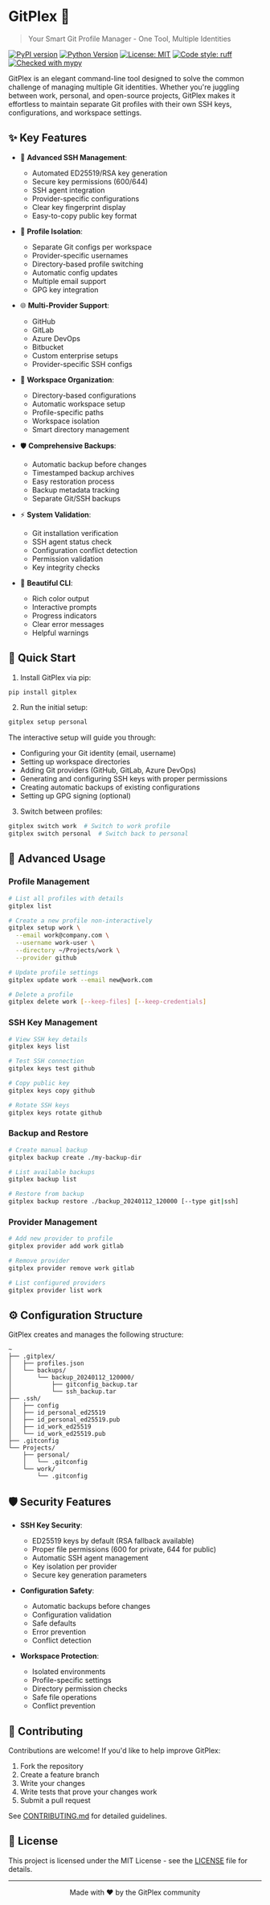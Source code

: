 # GitPlex 🔄

> Your Smart Git Profile Manager - One Tool, Multiple Identities

[![PyPI version](https://badge.fury.io/py/gitplex.svg)](https://badge.fury.io/py/gitplex)
[![Python Version](https://img.shields.io/pypi/pyversions/gitplex)](https://pypi.org/project/gitplex)
[![License: MIT](https://img.shields.io/badge/License-MIT-yellow.svg)](https://opensource.org/licenses/MIT)
[![Code style: ruff](https://img.shields.io/badge/code%20style-ruff-000000.svg)](https://github.com/astral-sh/ruff)
[![Checked with mypy](https://www.mypy-lang.org/static/mypy_badge.svg)](https://mypy-lang.org/)

GitPlex is an elegant command-line tool designed to solve the common challenge of managing multiple Git identities. Whether you're juggling between work, personal, and open-source projects, GitPlex makes it effortless to maintain separate Git profiles with their own SSH keys, configurations, and workspace settings.

## ✨ Key Features

- 🔐 **Advanced SSH Management**: 
  - Automated ED25519/RSA key generation
  - Secure key permissions (600/644)
  - SSH agent integration
  - Provider-specific configurations
  - Clear key fingerprint display
  - Easy-to-copy public key format

- 🎯 **Profile Isolation**: 
  - Separate Git configs per workspace
  - Provider-specific usernames
  - Directory-based profile switching
  - Automatic config updates
  - Multiple email support
  - GPG key integration

- 🌐 **Multi-Provider Support**: 
  - GitHub
  - GitLab
  - Azure DevOps
  - Bitbucket
  - Custom enterprise setups
  - Provider-specific SSH configs

- 📂 **Workspace Organization**: 
  - Directory-based configurations
  - Automatic workspace setup
  - Profile-specific paths
  - Workspace isolation
  - Smart directory management

- 🛡️ **Comprehensive Backups**:
  - Automatic backup before changes
  - Timestamped backup archives
  - Easy restoration process
  - Backup metadata tracking
  - Separate Git/SSH backups

- ⚡ **System Validation**:
  - Git installation verification
  - SSH agent status check
  - Configuration conflict detection
  - Permission validation
  - Key integrity checks

- 🎨 **Beautiful CLI**:
  - Rich color output
  - Interactive prompts
  - Progress indicators
  - Clear error messages
  - Helpful warnings

## 🚀 Quick Start

1. Install GitPlex via pip:

```bash
pip install gitplex
```

2. Run the initial setup:

```bash
gitplex setup personal
```

The interactive setup will guide you through:
- Configuring your Git identity (email, username)
- Setting up workspace directories
- Adding Git providers (GitHub, GitLab, Azure DevOps)
- Generating and configuring SSH keys with proper permissions
- Creating automatic backups of existing configurations
- Setting up GPG signing (optional)

3. Switch between profiles:

```bash
gitplex switch work  # Switch to work profile
gitplex switch personal  # Switch back to personal
```

## 📖 Advanced Usage

### Profile Management

```bash
# List all profiles with details
gitplex list

# Create a new profile non-interactively
gitplex setup work \
  --email work@company.com \
  --username work-user \
  --directory ~/Projects/work \
  --provider github

# Update profile settings
gitplex update work --email new@work.com

# Delete a profile
gitplex delete work [--keep-files] [--keep-credentials]
```

### SSH Key Management

```bash
# View SSH key details
gitplex keys list

# Test SSH connection
gitplex keys test github

# Copy public key
gitplex keys copy github

# Rotate SSH keys
gitplex keys rotate github
```

### Backup and Restore

```bash
# Create manual backup
gitplex backup create ./my-backup-dir

# List available backups
gitplex backup list

# Restore from backup
gitplex backup restore ./backup_20240112_120000 [--type git|ssh]
```

### Provider Management

```bash
# Add new provider to profile
gitplex provider add work gitlab

# Remove provider
gitplex provider remove work gitlab

# List configured providers
gitplex provider list work
```

## ⚙️ Configuration Structure

GitPlex creates and manages the following structure:

```
~
├── .gitplex/
│   ├── profiles.json
│   └── backups/
│       └── backup_20240112_120000/
│           ├── gitconfig_backup.tar
│           └── ssh_backup.tar
├── .ssh/
│   ├── config
│   ├── id_personal_ed25519
│   ├── id_personal_ed25519.pub
│   ├── id_work_ed25519
│   └── id_work_ed25519.pub
├── .gitconfig
└── Projects/
    ├── personal/
    │   └── .gitconfig
    └── work/
        └── .gitconfig
```

## 🛡️ Security Features

- **SSH Key Security**:
  - ED25519 keys by default (RSA fallback available)
  - Proper file permissions (600 for private, 644 for public)
  - Automatic SSH agent management
  - Key isolation per provider
  - Secure key generation parameters

- **Configuration Safety**:
  - Automatic backups before changes
  - Configuration validation
  - Safe defaults
  - Error prevention
  - Conflict detection

- **Workspace Protection**:
  - Isolated environments
  - Profile-specific settings
  - Directory permission checks
  - Safe file operations
  - Conflict prevention

## 🤝 Contributing

Contributions are welcome! If you'd like to help improve GitPlex:

1. Fork the repository
2. Create a feature branch
3. Write your changes
4. Write tests that prove your changes work
5. Submit a pull request

See [CONTRIBUTING.md](CONTRIBUTING.md) for detailed guidelines.

## 📜 License

This project is licensed under the MIT License - see the [LICENSE](LICENSE) file for details.

---

<p align="center">Made with ❤️ by the GitPlex community</p>